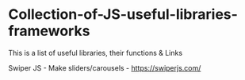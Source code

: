 # Collection-of-JS-useful-libraries-frameworks
This is a list of useful libraries, their functions &amp; Links

Swiper JS - Make sliders/carousels - https://swiperjs.com/
